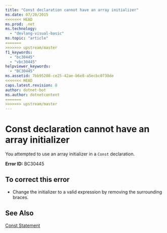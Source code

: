 ```yaml
---
title: "Const declaration cannot have an array initializer"
ms.date: 07/20/2015
<<<<<<< HEAD
ms.prod: .net
ms.technology: 
  - "devlang-visual-basic"
ms.topic: "article"
=======
>>>>>>> upstream/master
f1_keywords: 
  - "bc30445"
  - "vbc30445"
helpviewer_keywords: 
  - "BC30445"
ms.assetid: 7bb95208-ce25-42ae-b6e8-a5ecbc0738de
<<<<<<< HEAD
caps.latest.revision: 8
author: dotnet-bot
ms.author: dotnetcontent
=======
>>>>>>> upstream/master
---
```

# Const declaration cannot have an array initializer
You attempted to use an array initializer in a `Const` declaration.  
  
 **Error ID:** BC30445  
  
## To correct this error  
  
-   Change the initializer to a valid expression by removing the surrounding braces.  
  
## See Also  
 [Const Statement](../../visual-basic/language-reference/statements/const-statement.md)
